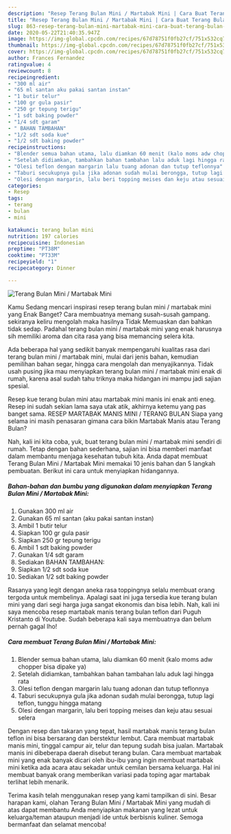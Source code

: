 ```yaml
---
description: "Resep Terang Bulan Mini / Martabak Mini | Cara Buat Terang Bulan Mini / Martabak Mini Yang Enak Dan Lezat"
title: "Resep Terang Bulan Mini / Martabak Mini | Cara Buat Terang Bulan Mini / Martabak Mini Yang Enak Dan Lezat"
slug: 863-resep-terang-bulan-mini-martabak-mini-cara-buat-terang-bulan-mini-martabak-mini-yang-enak-dan-lezat
date: 2020-05-22T21:40:35.947Z
image: https://img-global.cpcdn.com/recipes/67d78751f0fb27cf/751x532cq70/terang-bulan-mini-martabak-mini-foto-resep-utama.jpg
thumbnail: https://img-global.cpcdn.com/recipes/67d78751f0fb27cf/751x532cq70/terang-bulan-mini-martabak-mini-foto-resep-utama.jpg
cover: https://img-global.cpcdn.com/recipes/67d78751f0fb27cf/751x532cq70/terang-bulan-mini-martabak-mini-foto-resep-utama.jpg
author: Frances Fernandez
ratingvalue: 4
reviewcount: 8
recipeingredient:
- "300 ml air"
- "65 ml santan aku pakai santan instan"
- "1 butir telur"
- "100 gr gula pasir"
- "250 gr tepung terigu"
- "1 sdt baking powder"
- "1/4 sdt garam"
- " BAHAN TAMBAHAN"
- "1/2 sdt soda kue"
- "1/2 sdt baking powder"
recipeinstructions:
- "Blender semua bahan utama, lalu diamkan 60 menit (kalo moms adw chopper bisa dipake ya)"
- "Setelah didiamkan, tambahkan bahan tambahan lalu aduk lagi hingga rata"
- "Olesi teflon dengan margarin lalu tuang adonan dan tutup teflonnya"
- "Taburi secukupnya gula jika adonan sudah mulai berongga, tutup lagi teflon, tunggu hingga matang"
- "Olesi dengan margarin, lalu beri topping meises dan keju atau sesuai selera"
categories:
- Resep
tags:
- terang
- bulan
- mini

katakunci: terang bulan mini 
nutrition: 197 calories
recipecuisine: Indonesian
preptime: "PT38M"
cooktime: "PT33M"
recipeyield: "1"
recipecategory: Dinner

---
```



![Terang Bulan Mini / Martabak Mini](https://img-global.cpcdn.com/recipes/67d78751f0fb27cf/751x532cq70/terang-bulan-mini-martabak-mini-foto-resep-utama.jpg)

Kamu Sedang mencari inspirasi resep terang bulan mini / martabak mini yang Enak Banget? Cara membuatnya memang susah-susah gampang. sekiranya keliru mengolah maka hasilnya Tidak Memuaskan dan bahkan tidak sedap. Padahal terang bulan mini / martabak mini yang enak harusnya sih memiliki aroma dan cita rasa yang bisa memancing selera kita.

Ada beberapa hal yang sedikit banyak mempengaruhi kualitas rasa dari terang bulan mini / martabak mini, mulai dari jenis bahan, kemudian pemilihan bahan segar, hingga cara mengolah dan menyajikannya. Tidak usah pusing jika mau menyiapkan terang bulan mini / martabak mini enak di rumah, karena asal sudah tahu triknya maka hidangan ini mampu jadi sajian spesial.

Resep kue terang bulan mini atau martabak mini manis ini enak anti eneg. Resep ini sudah sekian lama saya utak atik, akhirnya ketemu yang pas banget sama. RESEP MARTABAK MANIS MINI / TERANG BULAN Siapa yang selama ini masih penasaran gimana cara bikin Martabak Manis atau Terang Bulan?


Nah, kali ini kita coba, yuk, buat terang bulan mini / martabak mini sendiri di rumah. Tetap dengan bahan sederhana, sajian ini bisa memberi manfaat dalam membantu menjaga kesehatan tubuh kita. Anda dapat membuat Terang Bulan Mini / Martabak Mini memakai 10 jenis bahan dan 5 langkah pembuatan. Berikut ini cara untuk menyiapkan hidangannya.

<!--inarticleads1-->

##### Bahan-bahan dan bumbu yang digunakan dalam menyiapkan Terang Bulan Mini / Martabak Mini:

1. Gunakan 300 ml air
1. Gunakan 65 ml santan (aku pakai santan instan)
1. Ambil 1 butir telur
1. Siapkan 100 gr gula pasir
1. Siapkan 250 gr tepung terigu
1. Ambil 1 sdt baking powder
1. Gunakan 1/4 sdt garam
1. Sediakan  BAHAN TAMBAHAN:
1. Siapkan 1/2 sdt soda kue
1. Sediakan 1/2 sdt baking powder


Rasanya yang legit dengan aneka rasa toppingnya selalu membuat orang tergoda untuk membelinya. Apalagi saat ini juga tersedia kue terang bulan mini yang dari segi harga juga sangat ekonomis dan bisa lebih. Nah, kali ini saya mencoba resep martabak manis terang bulan teflon dari Puguh Kristanto di Youtube. Sudah beberapa kali saya membuatnya dan belum pernah gagal lho! 

<!--inarticleads2-->

##### Cara membuat Terang Bulan Mini / Martabak Mini:

1. Blender semua bahan utama, lalu diamkan 60 menit (kalo moms adw chopper bisa dipake ya)
1. Setelah didiamkan, tambahkan bahan tambahan lalu aduk lagi hingga rata
1. Olesi teflon dengan margarin lalu tuang adonan dan tutup teflonnya
1. Taburi secukupnya gula jika adonan sudah mulai berongga, tutup lagi teflon, tunggu hingga matang
1. Olesi dengan margarin, lalu beri topping meises dan keju atau sesuai selera


Dengan resep dan takaran yang tepat, hasil martabak manis terang bulan teflon ini bisa bersarang dan berstektur lembut. Cara membuat martabak manis mini, tinggal campur air, telur dan tepung sudah bisa jualan. Martabak manis ini dibeberapa daerah disebut terang bulan. Cara membuat martabak mini yang enak banyak dicari oleh ibu-ibu yang ingin membuat martabak mini ketika ada acara atau sekadar untuk cemilan bersama keluarga. Hal ini membuat banyak orang memberikan variasi pada toping agar martabak terlihat lebih menarik. 

Terima kasih telah menggunakan resep yang kami tampilkan di sini. Besar harapan kami, olahan Terang Bulan Mini / Martabak Mini yang mudah di atas dapat membantu Anda menyiapkan makanan yang lezat untuk keluarga/teman ataupun menjadi ide untuk berbisnis kuliner. Semoga bermanfaat dan selamat mencoba!
